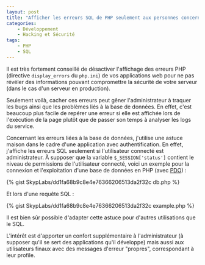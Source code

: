 ```yaml
---
layout: post
title: "Afficher les erreurs SQL de PHP seulement aux personnes concernées"
categories:
    - Développement
    - Hacking et Sécurité
tags:
    - PHP
    - SQL
---
```

Il est très fortement conseillé de désactiver l'affichage des erreurs PHP (directive `display_errors` du `php.ini`) de vos applications web pour ne pas révéler des informations pouvant compromettre la sécurité de votre serveur (dans le cas d'un serveur en production).

Seulement voilà, cacher ces erreurs peut gêner l'administrateur à traquer les bugs ainsi que les problèmes liés à la base de données. En effet, c'est beaucoup plus facile de repérer une erreur si elle est affichée lors de l'exécution de la page plutôt que de passer son temps à analyser les logs du service.

<!--more-->

Concernant les erreurs liées à la base de données, j'utilise une astuce maison dans le cadre d'une application avec authentification. En effet, j'affiche les erreurs SQL seulement si l'utilisateur connecté est administrateur. À supposer que la variable `$_SESSION['status']` contient le niveau de permissions de l'utilisateur connecté, voici un exemple pour la connexion et l'exploitation d'une base de données en PHP (avec [PDO][PDO]) :

{% gist SkypLabs/dd1fa68b9c8e4e76366206513da2f32c db.php %}

Et lors d'une requête SQL :

{% gist SkypLabs/dd1fa68b9c8e4e76366206513da2f32c example.php %}

Il est bien sûr possible d'adapter cette astuce pour d'autres utilisations que le SQL.

L'intérêt est d'apporter un confort supplémentaire à l'administrateur (à supposer qu'il se sert des applications qu'il développe) mais aussi aux utilisateurs finaux avec des messages d'erreur "propres", correspondant à leur profile.

[PDO]: https://en.wikipedia.org/wiki/PHP_Data_Objects
